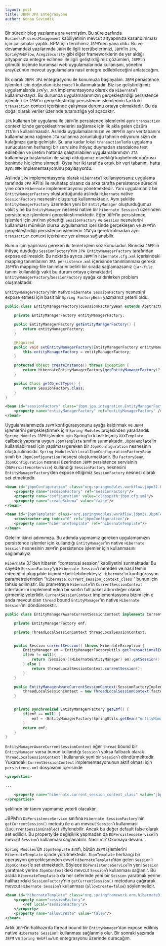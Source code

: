 ```yaml
---
layout: post
title: JBPM JPA Entegrasyonu
author: Kenan Sevindik
---
```

Bir süredir blog yazılarına ara vermiştim. Bu süre zarfında `BusinessProcessManagement` kabiliyetinin mevcut altyapımıza 
kazandırılması için çalışmalar yaptık. BPM için tercihimiz `JBPM`’den yana oldu. Bu ve devamındaki yazılarımda `JBPM` ile 
ilgili tecrübelerimizi, `JBPM`’in `JPA`, `SpringWebFlow`, `AcegiSecurity` gibi diğer frameworklerin de yer aldığı 
altyapımıza entegre edilmesi ile ilgili geliştirdiğimiz çözümleri, `JBPM`’in gömülü biçimde kurumsal web uygulamalarında 
kullanışını, yönetim arayüzünün mevcut uygulamalara nasıl entegre edilebileceğini anlatacağım.

İlk olarak `JBPM JPA` entegrasyonu ile konumuza başlayalım. `JBPM` persistence işlemleri için doğrudan `Hibernate`’i 
kullanmaktadır. Biz ise geliştirdiğimiz uygulamalarda `JPA`’yı, `JPA` implementasyonu olarak da `Hibernate`’i 
kullanmaktayız. Bu durumda uygulamalarımızın gerçekleştirdiği persistence işlemleri ile `JPBM`’in gerçekleştirdiği 
persistence işlemlerinin farklı iki `transaction` context içerisinde çalışması durumu ortaya çıkmaktadır. Bu da doğal 
olarak veriler üzerinde tutarsızlığa yol açacaktır.

`JPA` kullanan bir uygulama ile `JBPM`'in persistence işlemlerini aynı `transaction` context içinde gerçekleştirmelerini 
sağlamak için ilk akla gelen çözüm `JTA`’nın kullanılmasıdır. Aslında uygulamalarımızın ve `JBPM`’in aynı veritabanını 
kullanmalarına rağmen `JTA` kullanma zorunluluğu tahmin ediyorum sizin de kulağınıza garip gelmiştir. Şu ana kadar lokal 
`transaction`’larla uygulama sunucularının herhangi bir servisine ihtiyaç duymadan standalone test edilebilen ve üretim 
hattında çalıştırılabilen uygulamalarımızın `JTA` kullanmaya başlamaları ile sahip olduğumuz esnekliği kaybetmek doğrusu 
benimde hiç içime sinmedi. Oysa her iki taraf da ortak bir veri tabanını, hatta aynı `ORM` implementasyonunu paylaşıyordu.

Aslında `JPA` implementasyonu olarak `Hibernate`’i kullanıyorsanız uygulama tarafında `JPA` API’si ile muhatap olsanız da 
arka tarafta persistence sürecini yine core `Hibernate` implementasyonu yönetmektedir. Yani uygulamanız bir 
`EntityManagerFactory` oluşturduğunda aslında `Hibernate` native `SessionFactory` nesnesini oluşturup kullanmaktadır. 
Aynı şekilde `EntityManagerFactory` üzerinden yeni bir `EntityManager` oluşturduğumuz vakit yine bu `EntityManager` 
nesnesi native bir `Hibernate Session`’ı üzerinden persistence işlemlerini gerçekleştirmektedir. Eğer `JBPM`’in 
persistence işlemleri için `JPA`’nın yönettiği `SessionFactory` ve `Session` nesnelerini kullanması mümkün olursa 
uygulamamız içerisinde gerçekleşen ve `JBPM`’in gerçekleştirdiği persistence işlemlerin `JTA`’ya gerek kalmadan aynı 
`transaction` context içerisinde yer alması sağlanabilir.

Bunun için yapılması gereken iki temel işlem söz konusudur. Birincisi `JBPM`’in ihtiyaç duyduğu `SessionFactory`’nin 
`JPA EntityManagerFactory` tarafından expose edilmesidir. Bu noktada ayrıca `JBPM`’in `hibernate.cfg.xml` içerisindeki 
mapping tanımlarının `JPA persistence.xml` içerisinde tanımlanması gerekir. `JBPM`’in mapping-file tanımlarını belirli 
bir sırada sağlamazsanız (`jar-file` tanımı kullanıldığı vakit bu durum ortaya çıkmaktadır) 
`EntityManagerFactory`/`SessionFactory` ayağa kaldırılırken problem oluşmaktadır.

`EntityManagerFactory`’nin native `Hibernate SessionFactory` nesnesini expose etmesi için basit bir `Spring FactoryBean` 
yazmamız yeterli oldu.

```java
public class EntityManagerFactoryToSessionFactoryBean extends AbstractFactoryBean {

	private EntityManagerFactory entityManagerFactory;

	public EntityManagerFactory getEntityManagerFactory() {
		return entityManagerFactory;
	}

	@Required
	public void setEntityManagerFactory(EntityManagerFactory entityManagerFactory) {
		this.entityManagerFactory = entityManagerFactory;
	}

	protected Object createInstance() throws Exception {
		return HibernateEntityManagerFactory)getEntityManagerFactory(?.getSessionFactory();
	}

	public Class getObjectType() {
		return SessionFactory.class;
	}
}
```

```xml
<bean id="sessionFactory" class="jbpm.jpa.integration.EntityManagerFactoryToSessionFactoryBean">
    <property name="entityManagerFactory" ref="entityManagerFactory" />
</bean>
```

Uygulamalarımızda `JBPM` konfigürasyonunu ayağa kaldırmak ve `JBPM` işlemlerini gerçekleştirmek için `Spring Modules` 
projesinden yararlandık. `Spring Modules` `JBPM` işlemleri için Spring’in klasikleşmiş `XXXTemplate` callback yapısına 
uygun `JbpmTemplate` sınıfını sunmaktadır. `JbpmTemplate`’in kullanılabilmesi için yapılması gereken bir 
`JbpmConfiguration` nesnesinin oluşturulmasıdır. `Spring Modules`’ün `LocalJbpmConfigurationFactoryBean` sınıfı bir 
`JbpmConfiguration` nesnesi oluşturmaktadır. Bu `FactoryBean`, `JbpmConfiguration` nesnesi üzerinden `JBPM` persistence 
servisinin (`DbPersistenceService`) kullandığı `SessionFactory` nesnesini `EntityManagerFactory`’den expose ettiğimiz 
`SessionFactory` nesnesi olarak set etmektedir.

```xml
<bean id="jbpmConfiguration" class="org.springmodules.workflow.jbpm31.LocalJbpmConfigurationFactoryBean">
    <property name="sessionFactory" ref="sessionFactory"/>
    <property name="configuration" value="classpath:jbpm.cfg.xml"/>
    <property name="createSchema" value="false"/>
</bean>

<bean id="jbpmTemplate" class="org.springmodules.workflow.jbpm31.JbpmTemplate">
    <constructor-arg index="0" ref="jbpmConfiguration"/>
    <property name="hibernateTemplate" ref="hibernateTemplate"/>
</bean>
```


Gelelim ikinci adımımıza. Bu adımda yapmamız gereken uygulamamızın persistence işlemler için kullandığı 
`EntityManager`’ın native `Hibernate Session` nesnesinin `JBPM`’in persistence işlemler için kullanmasını sağlamalıyız.

`Hibernate` 3.1’den itibaren “contextual session” kabiliyetini sunmaktadır. Bu sayede `SessionFactory`’ye 
`Hibernate Session`’ı nereden ve nasıl temin edeceğini pluggable biçimde belirtebilmekteyiz. `Hibernate`’in konfigürasyon 
parametrelerinden “`hibernate.current_session_context_class` “ bunun için tahsis edilmiştir. Bu prametreye `Hibernate`’in 
`CurrentSessionContext` interface’ini implement eden bir sınıfın full paket adını değer olarak girmemiz yeterlidir. 
`CurrentSessionContext` implementasyonu bizim için o anda mevcut olan `thread` bound `EntityManager`’ın native 
`Hibernate Session`’ını döndürecektir.

```java
public class EntityManagerAwareCurrentSessionContext implements CurrentSessionContext {

	private EntityManagerFactory emf;

	private ThreadLocalSessionContext threadLocalSessionContext;


	public Session currentSession() throws HibernateException {
		EntityManager em = EntityManagerFactoryUtils.getTransactionalEntityManager(getEmf());
		if(em != null){
			return (Session)((HibernateEntityManager) em).getSession();
		} else {
			return threadLocalSessionContext.currentSession();
		}
	}

	public EntityManagerAwareCurrentSessionContext(SessionFactoryImplementor factory) {
		threadLocalSessionContext = new ThreadLocalSessionContext(factory);
	}


	private synchronized EntityManagerFactory getEmf() {
		if(emf == null) {
			emf = (EntityManagerFactory)SpringUtils.getBean("entityManagerFactory");
		}
		return emf;
	}
}
```

`EntityManagerAwareCurrentSessionContext` eğer `thread` bound bir `EntityManager` varsa bunun kullandığı `Session`’ı 
yoksa fallback olarak `ThreadLocalSessionContext`’i kullanarak yeni bir `Session`’ı döndürmektedir. Yukarıdaki 
`CurrentSessionContext` implementasyonunun aktif olması için `persistence.xml` dosyasının içerisinde

```xml
<properties>

...

    <property name="hibernate.current_session_context_class" value="jbpm.jpa.integration.EntityManagerAwareCurrentSessionContext" />
</properties>
```

şeklinde bir tanım yapmamız yeterli olacaktır.

JBPM’in `DbPersistenceService` sınıfına `Hibernate SessionFactory`’nin `getCurrentSession()` metodu ile o an mevcut 
`Session`’ı kullanması (`isCurrentSessionEnabled`) söylenebilir. Ancak bu değer default false olarak set edilidir. Bu 
property’de değişiklik yapmadan da `DbPersistenceService`’in mevcut `Session`’ı kullanması sağlanabilir. Nasıl mı? 
Okumaya devam…

`Spring Modüles`’ün `JbpmTemplate` sınıfı, bütün `JBPM` işlemlerini `HibernateTemplate` içinde yürütmektedir. 
`JbpmTemplate` herhangi bir operasyon gerçekleşmeden evvel `HibernateTemplate`’dan gelen `Session`’ı `JbpmContext`’e set 
etmektedir. Böylece `DbPersistenceService`’in yeni `Session` yaratmak yerine `JbpmContext`’deki mevcut `Session`’ı 
kullanması sağlanır. Bu arada `HibernateTemplate`’a da her seferinde yeni bir `Session` yaratmak yerine halihazırdaki 
`SessionFactory`’nin `getCurrentSession()` metodunu çağırarak mevcut `Hibernate Session`’ı kullanması (`allowCreate=false`) 
söylenmelidir.

```xml
<bean id="hibernateTemplate" class="org.springframework.orm.hibernate3.HibernateTemplate">
    <property name="sessionFactory">
        <ref local="sessionFactory"/>
    </property>
    <property name="allowCreate" value="false"/>
</bean>
```

Artık `JBPM`’in halihazırda thread bound bir `EntityManager`’dan expose edilmiş native `Hibernate Session`’ı kullanması 
sağlanmış olur. Bir sonraki yazımda `JBPM` ve `Spring WebFlow`’un entegrasyonu üzerinde duracağım.
